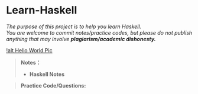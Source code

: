 # Learn-Haskell
*The purpose of this project is to help you learn Haskell.*<br>
*You are welcome to commit notes/practice codes, but please do not publish anything that may involve ***plagiarism/academic dishonesty.****<br>

[!alt Hello World Pic](https://i.ytimg.com/vi/q59Z5Ies-1Q/hqdefault.jpg)

> <strong>Notes：
> + Haskell Notes
  
> <strong>Practice Code/Questions:
